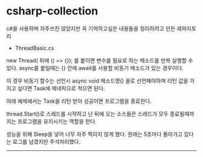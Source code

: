 # csharp-collection
c#을 사용하며 자주쓰진 않았지만 꼭 기억하고싶은 내용들을 정리하려고 만든 레파지토리

 - ThreadBasic.cs

  new Thread( 뒤에 () => {}); 를 붙이면 변수를 필요로 하는 메소드를 반복 실행할 수 있다.
  async를 붙일때는 {} 안에 await를 사용할 비동기 메소드가 있는 경우이다.
  
  이 경우 비동기 함수는 선언시 async void 메소드명() 꼴로 선언해야하며
  리턴 값을 가지고 싶다면 Task<T>에 제네릭으로 적으면 된다.

  아래 예제에서는 Task<bool>을 리턴 받아 성공이면 프로그램을 종료한다.

  thread.Start()로 스레드를 시작하고 난 뒤에 오는 소스들은
  스레드가 모두 종료될때까지는 프로그램을 유지시키는 역할을 한다.

  성능을 위해 Sleep을 넣어 너무 자주 찍히지 않게 했다.
  원래는 5초마다 돌아가고 있다는 로그를 남겼지만 주석처리했다.
  
  ------------------------------------------------------------------
  
